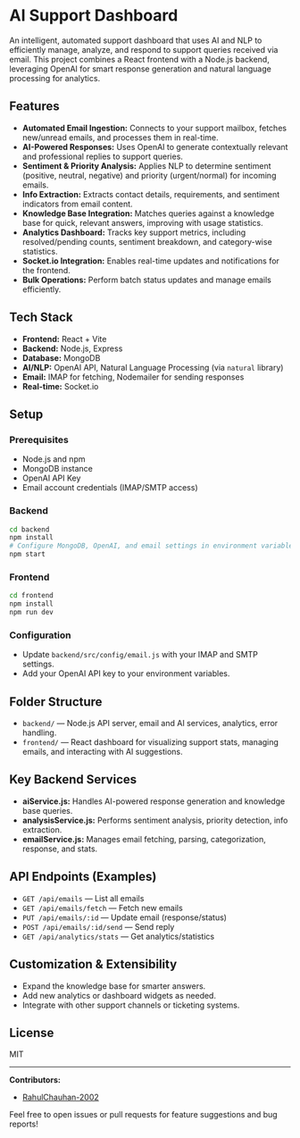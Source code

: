 # AI Support Dashboard

An intelligent, automated support dashboard that uses AI and NLP to efficiently manage, analyze, and respond to support queries received via email. This project combines a React frontend with a Node.js backend, leveraging OpenAI for smart response generation and natural language processing for analytics.

## Features

- **Automated Email Ingestion:** Connects to your support mailbox, fetches new/unread emails, and processes them in real-time.
- **AI-Powered Responses:** Uses OpenAI to generate contextually relevant and professional replies to support queries.
- **Sentiment & Priority Analysis:** Applies NLP to determine sentiment (positive, neutral, negative) and priority (urgent/normal) for incoming emails.
- **Info Extraction:** Extracts contact details, requirements, and sentiment indicators from email content.
- **Knowledge Base Integration:** Matches queries against a knowledge base for quick, relevant answers, improving with usage statistics.
- **Analytics Dashboard:** Tracks key support metrics, including resolved/pending counts, sentiment breakdown, and category-wise statistics.
- **Socket.io Integration:** Enables real-time updates and notifications for the frontend.
- **Bulk Operations:** Perform batch status updates and manage emails efficiently.

## Tech Stack

- **Frontend:** React + Vite
- **Backend:** Node.js, Express
- **Database:** MongoDB
- **AI/NLP:** OpenAI API, Natural Language Processing (via `natural` library)
- **Email:** IMAP for fetching, Nodemailer for sending responses
- **Real-time:** Socket.io

## Setup

### Prerequisites

- Node.js and npm
- MongoDB instance
- OpenAI API Key
- Email account credentials (IMAP/SMTP access)

### Backend

```sh
cd backend
npm install
# Configure MongoDB, OpenAI, and email settings in environment variables or config files
npm start
```

### Frontend

```sh
cd frontend
npm install
npm run dev
```

### Configuration

- Update `backend/src/config/email.js` with your IMAP and SMTP settings.
- Add your OpenAI API key to your environment variables.

## Folder Structure

- `backend/` — Node.js API server, email and AI services, analytics, error handling.
- `frontend/` — React dashboard for visualizing support stats, managing emails, and interacting with AI suggestions.

## Key Backend Services

- **aiService.js:** Handles AI-powered response generation and knowledge base queries.
- **analysisService.js:** Performs sentiment analysis, priority detection, info extraction.
- **emailService.js:** Manages email fetching, parsing, categorization, response, and stats.

## API Endpoints (Examples)

- `GET /api/emails` — List all emails
- `GET /api/emails/fetch` — Fetch new emails
- `PUT /api/emails/:id` — Update email (response/status)
- `POST /api/emails/:id/send` — Send reply
- `GET /api/analytics/stats` — Get analytics/statistics

## Customization & Extensibility

- Expand the knowledge base for smarter answers.
- Add new analytics or dashboard widgets as needed.
- Integrate with other support channels or ticketing systems.

## License

MIT

---

**Contributors:**  
- [RahulChauhan-2002](https://github.com/RahulChauhan-2002)

Feel free to open issues or pull requests for feature suggestions and bug reports!
